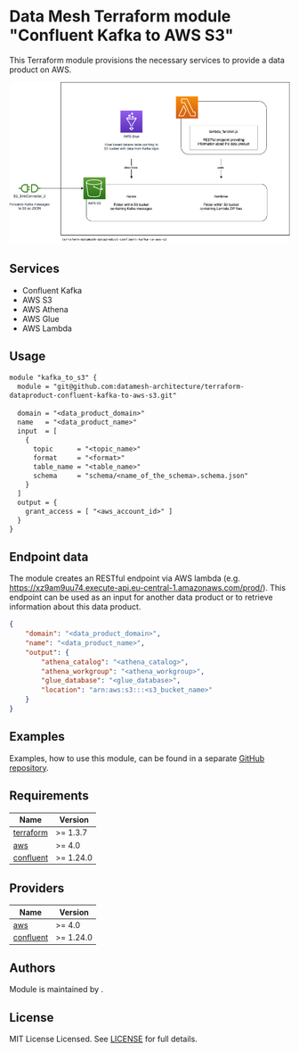 # Data Mesh Terraform module "Confluent Kafka to AWS S3"

This Terraform module provisions the necessary services to provide a data product on AWS.

![Overview](assets/images/overview.png)

## Services

* Confluent Kafka
* AWS S3
* AWS Athena
* AWS Glue
* AWS Lambda

## Usage

```hcl
module "kafka_to_s3" {
  module = "git@github.com:datamesh-architecture/terraform-dataproduct-confluent-kafka-to-aws-s3.git"

  domain = "<data_product_domain>"
  name   = "<data_product_name>"
  input  = [
    {
      topic      = "<topic_name>"
      format     = "<format>"
      table_name = "<table_name>"
      schema     = "schema/<name_of_the_schema>.schema.json"
    }
  ]
  output = {
    grant_access = [ "<aws_account_id>" ]
  }
}
```

## Endpoint data

The module creates an RESTful endpoint via AWS lambda (e.g. https://xz9am9uu74.execute-api.eu-central-1.amazonaws.com/prod/). This endpoint can be used as an input for another data product or to retrieve information about this data product.

```json
{
    "domain": "<data_product_domain>",
    "name": "<data_product_name>",
    "output": {
        "athena_catalog": "<athena_catalog>",
        "athena_workgroup": "<athena_workgroup>",
        "glue_database": "<glue_database>",
        "location": "arn:aws:s3:::<s3_bucket_name>"
    }
}
```

## Examples

Examples, how to use this module, can be found in a separate [GitHub repository](https://github.com/datamesh-architecture/terraform-datamesh-dataproduct-examples).

## Requirements

| Name                                                                      | Version    |
|---------------------------------------------------------------------------|------------|
| <a name="requirement_terraform"></a> [terraform](#requirement\_terraform) | >= 1.3.7   |
| <a name="requirement_aws"></a> [aws](#requirement\_aws)                   | >= 4.0     |
| <a name="requirement_confluent"></a> [confluent](#requirement\_confluent) | >= 1.24.0  |

## Providers

| Name                                                                | Version   |
|---------------------------------------------------------------------|-----------|
| <a name="provider_aws"></a> [aws](#provider\_aws)                   | >= 4.0    |
| <a name="provider_confluent"></a> [confluent](#provider\_confluent) | >= 1.24.0 |

## Authors

Module is maintained by []().

## License

MIT License Licensed. See [LICENSE](https://github.com/datamesh-architecture/terraform-datamesh-dataproduct-confluent-kafka-to-aws-s3/blob/main/LICENSE) for full details.
